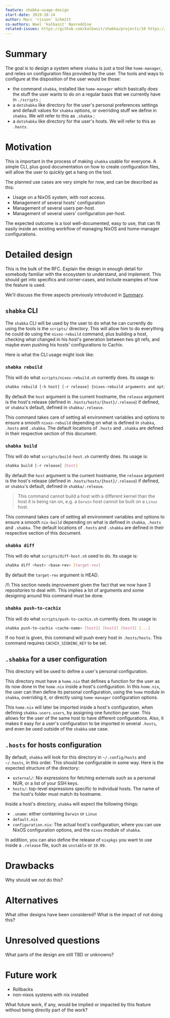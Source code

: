```yaml
---
feature: shabka-usage-design
start-date: 2019-10-14
author: Marc 'risson' Schmitt
co-authors: Wael 'kalbasit' Nasreddine
related-issues: https://github.com/kalbasit/shabka/projects/10 https://github.com/kalbasit/shabka/issues/263 https://github.com/kalbasit/shabka/issues/246 https://github.com/kalbasit/shabka/issues/55 https://github.com/kalbasit/shabka/issues/281
---
```


# Summary
[summary]: #summary

The goal is to design a system where `shabka` is just a tool like
`home-manager`, and relies on configuration files provided by the user.
The tools and ways to configure at the disposition of the user would be those:

* the command `shabka`, installed like `home-manager` which basically does the
  stuff the user wants to do on a regular basis that we currently have in
  `./scripts` ;
* a `dotshabka` like directory for the user's personal preferences settings and
  default values for `shabka` options, or overriding stuff we define in
  `shabka`. We will refer to this as `.shabka` ;
* a `dotshabka` like directory for the user's hosts. We will refer to this as
  `.hosts`.

# Motivation
[motivation]: #motivation

This is important in the process of making `shabka` usable for everyone. A
simple CLI, plus good documentation on how to create configuration files, will
allow the user to quickly get a hang on the tool.

The planned use cases are very simple for now, and can be described as this:

* Usage on a NixOS system, with root access.
* Management of several hosts' configuration
* Management of several users per-host.
* Management of several users' configuration per-host.

The expected outcome is a tool well-documented, easy to use, that can fit easily
inside an existing workflow of managing NixOS and home-manager configurations.

# Detailed design
[design]: #detailed-design

This is the bulk of the RFC. Explain the design in enough detail for somebody
familiar with the ecosystem to understand, and implement.  This should get
into specifics and corner-cases, and include examples of how the feature is
used.

We'll discuss the three aspects previously introduced in [Summary](#summary).

## `shabka` CLI

The `shabka` CLI will be used by the user to do what he can currently do using
the tools is the `scripts/` directory. This will allow him to do everything he
could do using the `nixos-rebuild` command, plus building a host, checking what
changed in his host's generation between two git refs, and maybe even pushing
his hosts' configurations to Cachix.

Here is what the CLI usage might look like:

### `shabka rebuild`

This will do what `scripts/nixos-rebuild.sh` currently does. Its usage is:

```sh
shabka rebuild [-h host] [-r release] {nixos-rebuild arguments and options}
```

By default the `host` argument is the current hostname, the `release` argument
is the host's release (defined in `.hosts/hosts/{host}/.release`) if
defined, or `shabka`'s default, defined in `shabka/.release`.

This command takes care of setting all environment variables and options to
ensure a smooth `nixos-rebuild` depending on what is defined in `shabka`,
`.hosts` and `.shabka`. The default locations of `.hosts` and `.shabka` are
defined in their respective section of this document.

### `shabka build`

This will do what `scripts/build-host.sh` currently does. Its usage is:

```sh
shabka build [-r release] [host]
```

By default the `host` argument is the current hostname, the `release` argument
is the host's release (defined in `.hosts/hosts/{host}/.release`) if
defined, or `shabka`'s default, defined in `shabka/.release`.

> This command cannot build a host with a different kernel than the host it is
> being ran on, e.g. a `Darwin` host cannot be built on a `Linux` host.

This command takes care of setting all environment variables and options to
ensure a smooth `nix-build` depending on what is defined in `shabka`, `.hosts`
and `.shabka`. The default locations of `.hosts` and `.shabka` are defined in
their respective section of this document.

### `shabka diff`

This will do what `scripts/diff-host.sh` used to do. Its usage is:

```sh
shabka diff <host> <base-rev> [target-rev]
```

By default the `target-rev` argument is HEAD.

/!\ This section needs improvement given the fact that we now have 3
repositories to deal with. This implies a lot of arguments and some designing
around this command must be done.

### `shabka push-to-cachix`

This will do what `scripts/push-to-cachix.sh` currently does. Its usage is:

```sh
shabka push-to-cachix <cache-name> [host1] [host2] [host3] [...]
```

If no host is given, this command will push every host in `.hosts/hosts`. This
command requires `CACHIX_SIGNING_KEY` to be set.

## `.shabka` for a user configuration

This directory will be used to define a user's personal configuration.

This directory must have a `home.nix` that defines a
function for the user as its now done in the `home.nix` inside a host's
configuration. In this `home.nix`, the user can then define its personal
configuration, using the `home` module in `shabka`, overriding it, or directly
using `home-manager` configuration options.

This `home.nix` will later be imported inside a host's configuration, when
defining `shabka.users.users`, by assigning one function per user. This allows
for the user of the same host to have different configurations. Also, it makes
it easy for a user's configuration to be imported in several `.hosts`, and even
be used outside of the `shabka` use case.

## `.hosts` for hosts configuration

By default, `shabka` will look for this directory in `~/.config/hosts` and
`~/.hosts`, in this order. This should be configurable in some way. Here is the
expected structure of the directory:

* `external/`: Nix expressions for fetching externals such as a personal NUR,
  or a list of your SSH keys.
* `hosts/`: top-level expressions specific to individual hosts. The name of the
  host's folder must match its hostname.

Inside a host's directory, `shabka` will expect the following things:

* `.uname`: either containing `Darwin` or `Linux`
* `default.nix`
* `configuration.nix`: The actual host's configuration, where you can use NixOS
  configuration options, and the `nixos` module of `shabka`.

In addition, you can also define the release of `nixpkgs` you want to use
inside a `.release` file, such as `unstable` or `19.09`.

# Drawbacks
[drawbacks]: #drawbacks

Why should we *not* do this?

# Alternatives
[alternatives]: #alternatives

What other designs have been considered? What is the impact of not doing this?

# Unresolved questions
[unresolved]: #unresolved-questions

What parts of the design are still TBD or unknowns?

# Future work
[future]: #future-work

* Rollbacks
* non-nixos systems with nix installed

What future work, if any, would be implied or impacted by this feature
without being directly part of the work?
